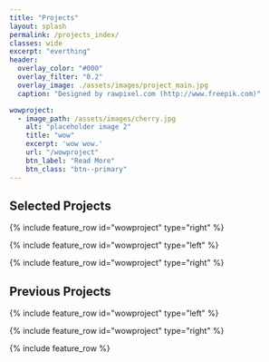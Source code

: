 ```yaml
---
title: "Projects"
layout: splash
permalink: /projects_index/
classes: wide
excerpt: "everthing"
header:
  overlay_color: "#000"
  overlay_filter: "0.2"
  overlay_image: ./assets/images/project_main.jpg
  caption: "Designed by rawpixel.com (http://www.freepik.com)"

wowproject:
  - image_path: /assets/images/cherry.jpg
    alt: "placeholder image 2"
    title: "wow"
    excerpt: 'wow wow.'
    url: "/wowproject"
    btn_label: "Read More"
    btn_class: "btn--primary"
---
```



## Selected Projects

{% include feature_row id="wowproject" type="right" %}

{% include feature_row id="wowproject" type="left" %}

{% include feature_row id="wowproject" type="right" %}

## Previous Projects

{% include feature_row id="wowproject" type="left" %}

{% include feature_row id="wowproject" type="right" %}

{% include feature_row %}
